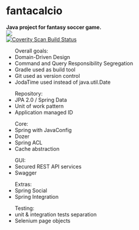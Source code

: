 # fantacalcio 
<b>Java project for fantasy soccer game.</b>
<br/>
<a target="_blank" href="https://travis-ci.org/acichon89/fantacalcio"><img src="https://api.travis-ci.org/acichon89/fantacalcio.svg?branch=master" />
<br/></a>
<a href="https://scan.coverity.com/projects/acichon89-fantacalcio">
  <img alt="Coverity Scan Build Status"
       src="https://scan.coverity.com/projects/6260/badge.svg"/>
</a>

<ul>Overall goals: 
<li>Domain-Driven Design</li>
<li>Command and Query Responsibility Segregation </li>
<li>Gradle used as build tool</li>
<li>Git used as version control</li>
<li>JodaTime used instead of java.util.Date</li>
</ul>

<ul>Repository:
<li> JPA 2.0 / Spring Data </li>
<li> Unit of work pattern</li>
<li> Application managed ID </li>
</ul>

<ul>Core:
<li> Spring with JavaConfig </li>
<li> Dozer </li>
<li> Spring ACL </li>
<li> Cache abstraction </li>
</ul>

<ul>GUI:
<li> Secured REST API services </li>
<li> Swagger </li>
</ul>

<ul>Extras:
<li> Spring Social </li>
<li> Spring Integration </li>
</ul>

<ul>Testing:
<li> unit & integration tests separation </li>
<li>Selenium page objects</li>
</ul>
